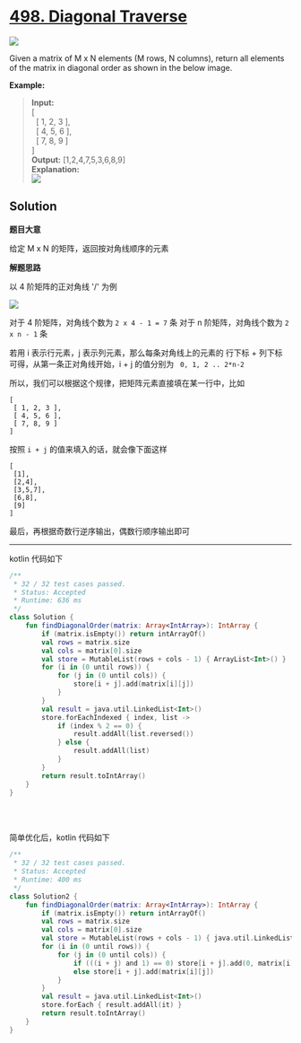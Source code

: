 # [498. Diagonal Traverse](https://leetcode.com/problems/diagonal-traverse/description/)

![](https://img.shields.io/badge/Difficulty-Medium-F8AF40.svg)


Given a matrix of M x N elements (M rows, N columns), return all elements of the matrix in diagonal order as shown in the below image.

**Example:**

> **Input:** <br />
> [ <br />
> &nbsp; [ 1, 2, 3 ],<br />
> &nbsp; [ 4, 5, 6 ],<br />
> &nbsp; [ 7, 8, 9 ]<br />
> ]<br />
> **Output:**  [1,2,4,7,5,3,6,8,9]<br />
> **Explanation:**<br />
> ![](https://leetcode.com/static/images/problemset/diagonal_traverse.png)

## Solution

**题目大意**

给定 M x N 的矩阵，返回按对角线顺序的元素

**解题思路**

以 4 阶矩阵的正对角线 '/' 为例


![](https://ws1.sinaimg.cn/large/0067fiZ7ly1fnesp9mup3j30ft0fxjs8.jpg)

对于 4 阶矩阵，对角线个数为 `2 x 4 - 1 = 7` 条
对于 n 阶矩阵，对角线个数为 `2 x n - 1` 条

若用 i 表示行元素，j 表示列元素，那么每条对角线上的元素的 行下标 + 列下标 可得，从第一条正对角线开始，i + j 的值分别为
` 0, 1, 2 .. 2*n-2`


所以，我们可以根据这个规律，把矩阵元素直接填在某一行中，比如

    [
     [ 1, 2, 3 ],
     [ 4, 5, 6 ],
     [ 7, 8, 9 ]
    ]

按照 `i + j` 的值来填入的话，就会像下面这样

    [
     [1],
     [2,4],
     [3,5,7],
     [6,8],
     [9]
    ]

最后，再根据奇数行逆序输出，偶数行顺序输出即可

------

kotlin 代码如下

```kotlin
/**
 * 32 / 32 test cases passed.
 * Status: Accepted
 * Runtime: 636 ms
 */
class Solution {
    fun findDiagonalOrder(matrix: Array<IntArray>): IntArray {
        if (matrix.isEmpty()) return intArrayOf()
        val rows = matrix.size
        val cols = matrix[0].size
        val store = MutableList(rows + cols - 1) { ArrayList<Int>() }
        for (i in (0 until rows)) {
            for (j in (0 until cols)) {
                store[i + j].add(matrix[i][j])
            }
        }
        val result = java.util.LinkedList<Int>()
        store.forEachIndexed { index, list ->
            if (index % 2 == 0) {
                result.addAll(list.reversed())
            } else {
                result.addAll(list)
            }
        }
        return result.toIntArray()
    }
}
```

<br /><br />

简单优化后，kotlin 代码如下

```kotlin
/**
 * 32 / 32 test cases passed.
 * Status: Accepted
 * Runtime: 400 ms
 */
class Solution2 {
    fun findDiagonalOrder(matrix: Array<IntArray>): IntArray {
        if (matrix.isEmpty()) return intArrayOf()
        val rows = matrix.size
        val cols = matrix[0].size
        val store = MutableList(rows + cols - 1) { java.util.LinkedList<Int>() }
        for (i in (0 until rows)) {
            for (j in (0 until cols)) {
                if (((i + j) and 1) == 0) store[i + j].add(0, matrix[i][j])
                else store[i + j].add(matrix[i][j])
            }
        }
        val result = java.util.LinkedList<Int>()
        store.forEach { result.addAll(it) }
        return result.toIntArray()
    }
}
```